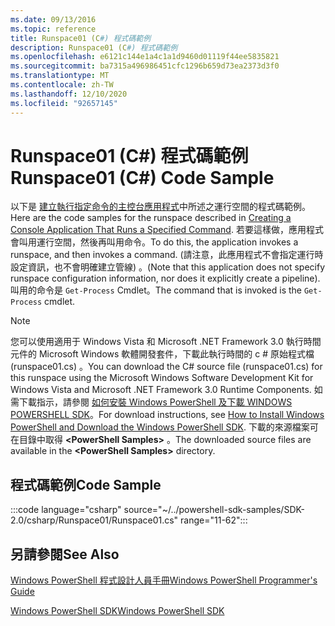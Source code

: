 ```yaml
---
ms.date: 09/13/2016
ms.topic: reference
title: Runspace01 (C#) 程式碼範例
description: Runspace01 (C#) 程式碼範例
ms.openlocfilehash: e6121c144e1a4c1a1d9460d01119f44ee5835821
ms.sourcegitcommit: ba7315a496986451cfc1296b659d73ea2373d3f0
ms.translationtype: MT
ms.contentlocale: zh-TW
ms.lasthandoff: 12/10/2020
ms.locfileid: "92657145"
---
```

# <a name="runspace01-c-code-sample"></a><span data-ttu-id="e9142-103">Runspace01 (C#) 程式碼範例</span><span class="sxs-lookup"><span data-stu-id="e9142-103">Runspace01 (C#) Code Sample</span></span>

<span data-ttu-id="e9142-104">以下是 [建立執行指定命令的主控台應用程式](/dotnet/csharp/programming-guide/inside-a-program/hello-world-your-first-program)中所述之運行空間的程式碼範例。</span><span class="sxs-lookup"><span data-stu-id="e9142-104">Here are the code samples for the runspace described in [Creating a Console Application That Runs a Specified Command](/dotnet/csharp/programming-guide/inside-a-program/hello-world-your-first-program).</span></span>
<span data-ttu-id="e9142-105">若要這樣做，應用程式會叫用運行空間，然後再叫用命令。</span><span class="sxs-lookup"><span data-stu-id="e9142-105">To do this, the application invokes a runspace, and then invokes a command.</span></span> <span data-ttu-id="e9142-106"> (請注意，此應用程式不會指定運行時設定資訊，也不會明確建立管線) 。</span><span class="sxs-lookup"><span data-stu-id="e9142-106">(Note that this application does not specify runspace configuration information, nor does it explicitly create a pipeline).</span></span> <span data-ttu-id="e9142-107">叫用的命令是 `Get-Process` Cmdlet。</span><span class="sxs-lookup"><span data-stu-id="e9142-107">The command that is invoked is the `Get-Process` cmdlet.</span></span>

> [!NOTE]
> <span data-ttu-id="e9142-108">您可以使用適用于 Windows Vista 和 Microsoft .NET Framework 3.0 執行時間元件的 Microsoft Windows 軟體開發套件，下載此執行時間的 c # 原始程式檔 (runspace01.cs) 。</span><span class="sxs-lookup"><span data-stu-id="e9142-108">You can download the C# source file (runspace01.cs) for this runspace using the Microsoft Windows Software Development Kit for Windows Vista and Microsoft .NET Framework 3.0 Runtime Components.</span></span>
> <span data-ttu-id="e9142-109">如需下載指示，請參閱 [如何安裝 Windows PowerShell 及下載 WINDOWS POWERSHELL SDK](/powershell/scripting/developer/installing-the-windows-powershell-sdk)。</span><span class="sxs-lookup"><span data-stu-id="e9142-109">For download instructions, see [How to Install Windows PowerShell and Download the Windows PowerShell SDK](/powershell/scripting/developer/installing-the-windows-powershell-sdk).</span></span>
> <span data-ttu-id="e9142-110">下載的來源檔案可在目錄中取得 **\<PowerShell Samples>** 。</span><span class="sxs-lookup"><span data-stu-id="e9142-110">The downloaded source files are available in the **\<PowerShell Samples>** directory.</span></span>

## <a name="code-sample"></a><span data-ttu-id="e9142-111">程式碼範例</span><span class="sxs-lookup"><span data-stu-id="e9142-111">Code Sample</span></span>

:::code language="csharp" source="~/../powershell-sdk-samples/SDK-2.0/csharp/Runspace01/Runspace01.cs" range="11-62":::

## <a name="see-also"></a><span data-ttu-id="e9142-112">另請參閱</span><span class="sxs-lookup"><span data-stu-id="e9142-112">See Also</span></span>

[<span data-ttu-id="e9142-113">Windows PowerShell 程式設計人員手冊</span><span class="sxs-lookup"><span data-stu-id="e9142-113">Windows PowerShell Programmer's Guide</span></span>](./windows-powershell-programmer-s-guide.md)

[<span data-ttu-id="e9142-114">Windows PowerShell SDK</span><span class="sxs-lookup"><span data-stu-id="e9142-114">Windows PowerShell SDK</span></span>](../windows-powershell-reference.md)
